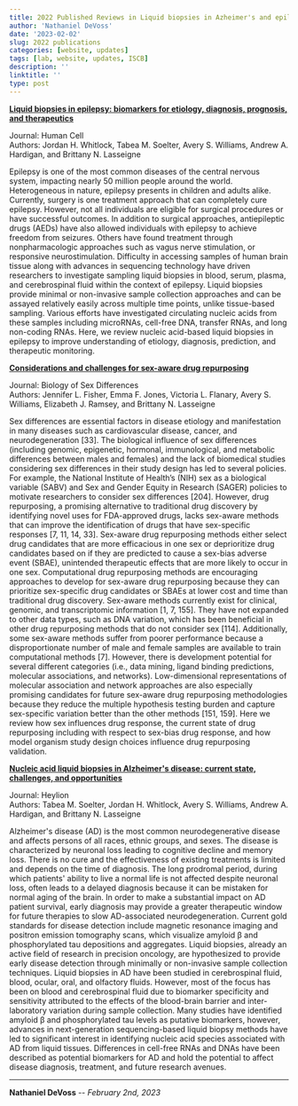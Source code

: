 ```yaml
---
title: 2022 Published Reviews in Liquid biopsies in Azheimer's and epilepsy & Considerations and challenges for sex-aware drug repurposing
author: 'Nathaniel DeVoss'
date: '2023-02-02'
slug: 2022 publications
categories: [website, updates]
tags: [lab, website, updates, ISCB]
description: ''
linktitle: ''
type: post
---
```


__<a href="https://www.ncbi.nlm.nih.gov/pmc/articles/PMC8732818/" target="_blank">Liquid biopsies in epilepsy: biomarkers for etiology, diagnosis, prognosis, and therapeutics</a>__

Journal: Human Cell<br>
Authors: Jordan H. Whitlock, Tabea M. Soelter, Avery S. Williams, Andrew A. Hardigan, and Brittany N. Lasseigne

Epilepsy is one of the most common diseases of the central nervous system, impacting nearly 50 million people around the world. Heterogeneous in nature, epilepsy presents in children and adults alike. Currently, surgery is one treatment approach that can completely cure epilepsy. However, not all individuals are eligible for surgical procedures or have successful outcomes. In addition to surgical approaches, antiepileptic drugs (AEDs) have also allowed individuals with epilepsy to achieve freedom from seizures. Others have found treatment through nonpharmacologic approaches such as vagus nerve stimulation, or responsive neurostimulation. Difficulty in accessing samples of human brain tissue along with advances in sequencing technology have driven researchers to investigate sampling liquid biopsies in blood, serum, plasma, and cerebrospinal fluid within the context of epilepsy. Liquid biopsies provide minimal or non-invasive sample collection approaches and can be assayed relatively easily across multiple time points, unlike tissue-based sampling. Various efforts have investigated circulating nucleic acids from these samples including microRNAs, cell-free DNA, transfer RNAs, and long non-coding RNAs. Here, we review nucleic acid-based liquid biopsies in epilepsy to improve understanding of etiology, diagnosis, prediction, and therapeutic monitoring.


__<a href="https://www.ncbi.nlm.nih.gov/pmc/articles/PMC8949654/" target="_blank">Considerations and challenges for sex-aware drug repurposing</a>__

Journal: Biology of Sex Differences<br>
Authors: Jennifer L. Fisher, Emma F. Jones, Victoria L. Flanary, Avery S. Williams, Elizabeth J. Ramsey, and Brittany N. Lasseigne

Sex differences are essential factors in disease etiology and manifestation in many diseases such as cardiovascular disease, cancer, and neurodegeneration [33]. The biological influence of sex differences (including genomic, epigenetic, hormonal, immunological, and metabolic differences between males and females) and the lack of biomedical studies considering sex differences in their study design has led to several policies. For example, the National Institute of Health’s (NIH) sex as a biological variable (SABV) and Sex and Gender Equity in Research (SAGER) policies to motivate researchers to consider sex differences [204]. However, drug repurposing, a promising alternative to traditional drug discovery by identifying novel uses for FDA-approved drugs, lacks sex-aware methods that can improve the identification of drugs that have sex-specific responses [7, 11, 14, 33]. Sex-aware drug repurposing methods either select drug candidates that are more efficacious in one sex or deprioritize drug candidates based on if they are predicted to cause a sex-bias adverse event (SBAE), unintended therapeutic effects that are more likely to occur in one sex. Computational drug repurposing methods are encouraging approaches to develop for sex-aware drug repurposing because they can prioritize sex-specific drug candidates or SBAEs at lower cost and time than traditional drug discovery. Sex-aware methods currently exist for clinical, genomic, and transcriptomic information [1, 7, 155]. They have not expanded to other data types, such as DNA variation, which has been beneficial in other drug repurposing methods that do not consider sex [114]. Additionally, some sex-aware methods suffer from poorer performance because a disproportionate number of male and female samples are available to train computational methods [7]. However, there is development potential for several different categories (i.e., data mining, ligand binding predictions, molecular associations, and networks). Low-dimensional representations of molecular association and network approaches are also especially promising candidates for future sex-aware drug repurposing methodologies because they reduce the multiple hypothesis testing burden and capture sex-specific variation better than the other methods [151, 159]. Here we review how sex influences drug response, the current state of drug repurposing including with respect to sex-bias drug response, and how model organism study design choices influence drug repurposing validation.


__<a href="https://www.ncbi.nlm.nih.gov/pmc/articles/PMC9034064/" target="_blank">Nucleic acid liquid biopsies in Alzheimer's disease: current state, challenges, and opportunities</a>__

Journal: Heylion<br>
Authors: Tabea M. Soelter, Jordan H. Whitlock, Avery S. Williams, Andrew A. Hardigan, and Brittany N. Lasseigne

Alzheimer's disease (AD) is the most common neurodegenerative disease and affects persons of all races, ethnic groups, and sexes. The disease is characterized by neuronal loss leading to cognitive decline and memory loss. There is no cure and the effectiveness of existing treatments is limited and depends on the time of diagnosis. The long prodromal period, during which patients' ability to live a normal life is not affected despite neuronal loss, often leads to a delayed diagnosis because it can be mistaken for normal aging of the brain. In order to make a substantial impact on AD patient survival, early diagnosis may provide a greater therapeutic window for future therapies to slow AD-associated neurodegeneration. Current gold standards for disease detection include magnetic resonance imaging and positron emission tomography scans, which visualize amyloid β and phosphorylated tau depositions and aggregates. Liquid biopsies, already an active field of research in precision oncology, are hypothesized to provide early disease detection through minimally or non-invasive sample collection techniques. Liquid biopsies in AD have been studied in cerebrospinal fluid, blood, ocular, oral, and olfactory fluids. However, most of the focus has been on blood and cerebrospinal fluid due to biomarker specificity and sensitivity attributed to the effects of the blood-brain barrier and inter-laboratory variation during sample collection. Many studies have identified amyloid β and phosphorylated tau levels as putative biomarkers, however, advances in next-generation sequencing-based liquid biopsy methods have led to significant interest in identifying nucleic acid species associated with AD from liquid tissues. Differences in cell-free RNAs and DNAs have been described as potential biomarkers for AD and hold the potential to affect disease diagnosis, treatment, and future research avenues.


---
**Nathaniel DeVoss** -- _February 2nd, 2023_<br>